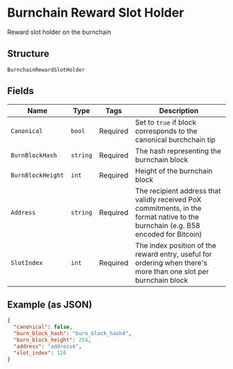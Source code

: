 # Burnchain Reward Slot Holder

Reward slot holder on the burnchain

## Structure

`BurnchainRewardSlotHolder`

## Fields

| Name              | Type     | Tags     | Description                                                                                                                       |
| ----------------- | -------- | -------- | --------------------------------------------------------------------------------------------------------------------------------- |
| `Canonical`       | `bool`   | Required | Set to `true` if block corresponds to the canonical burchchain tip                                                                |
| `BurnBlockHash`   | `string` | Required | The hash representing the burnchain block                                                                                         |
| `BurnBlockHeight` | `int`    | Required | Height of the burnchain block                                                                                                     |
| `Address`         | `string` | Required | The recipient address that validly received PoX commitments, in the format native to the burnchain (e.g. B58 encoded for Bitcoin) |
| `SlotIndex`       | `int`    | Required | The index position of the reward entry, useful for ordering when there's more than one slot per burnchain block                   |

## Example (as JSON)

```json
{
  "canonical": false,
  "burn_block_hash": "burn_block_hash4",
  "burn_block_height": 254,
  "address": "address6",
  "slot_index": 126
}
```
